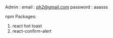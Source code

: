 Admin : email : ph2@gmail.com
         password : aaasss


npm Packages:
1. react hot toast
2. react-confirm-alert